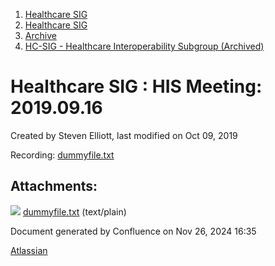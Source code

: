 1. [Healthcare SIG](index.html)
2. [Healthcare SIG](Healthcare-SIG_20545573.html)
3. [Archive](Archive_20562091.html)
4. [HC-SIG - Healthcare Interoperability Subgroup (Archived)](20545710.html)

# Healthcare SIG : HIS Meeting: 2019.09.16

Created by Steven Elliott, last modified on Oct 09, 2019

Recording: [dummyfile.txt](#)

## Attachments:

![](images/icons/bullet_blue.gif) [dummyfile.txt](attachments/20545714/20562759.txt) (text/plain)

Document generated by Confluence on Nov 26, 2024 16:35

[Atlassian](http://www.atlassian.com/)
